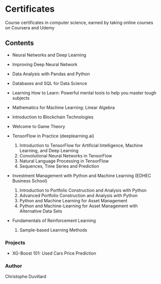 # Certificates
 Course certificates in computer science, earned by taking online courses on Coursera and Udemy

## Contents

- Neural Networks and Deep Learning

- Improving Deep Neural Network

- Data Analysis with Pandas and Python

- Databases and SQL for Data Science

- Learning How to Learn: Powerful mental tools to help you master tough subjects

- Mathematics for Machine Learning: Linear Algebra

- Introduction to Blockchain Technologies

- Welcome to Game Theory

- TensorFlow in Practice (deeplearning.ai)
  1) Introduction to TensorFlow for Artificial Intelligence, Machine Learning, and Deep Learning 
  2) Convolutional Neural Networks in TensorFlow
  3) Natural Language Processing in TensorFlow
  4) Sequences, Time Series and Prediction

- Investment Management with Python and Machine Learning (EDHEC Business School)
  1) Introduction to Portfolio Construction and Analysis with Python
  2) Advanced Portfolio Construction and Analysis with Python
  3) Python and Machine Learning for Asset Management
  4) Python and Machine-Learning for Asset Management with Alternative Data Sets

- Fundamentals of Reinforcement Learning
  1) Sample-based Learning Methods

### Projects
- XG-Boost 101: Used Cars Price Prediction

### Author
Christophe Duvillard
